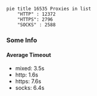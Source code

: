 
```mermaid
pie title 16535 Proxies in list
    "HTTP" : 12372
    "HTTPS": 2796
    "SOCKS" : 2588
```

### Some Info
#### Average Timeout

- mixed: 3.5s
- http: 1.6s
- https: 7.6s
- socks: 6.4s